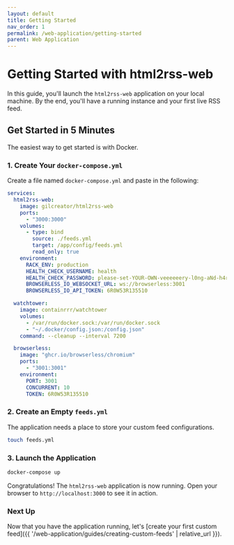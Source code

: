 ```yaml
---
layout: default
title: Getting Started
nav_order: 1
permalink: /web-application/getting-started
parent: Web Application
---
```


# Getting Started with html2rss-web

In this guide, you'll launch the `html2rss-web` application on your local machine. By the end, you'll have a running instance and your first live RSS feed.

## Get Started in 5 Minutes

The easiest way to get started is with Docker.

### 1. Create Your `docker-compose.yml`

Create a file named `docker-compose.yml` and paste in the following:

```yaml
services:
  html2rss-web:
    image: gilcreator/html2rss-web
    ports:
      - "3000:3000"
    volumes:
      - type: bind
        source: ./feeds.yml
        target: /app/config/feeds.yml
        read_only: true
    environment:
      RACK_ENV: production
      HEALTH_CHECK_USERNAME: health
      HEALTH_CHECK_PASSWORD: please-set-YOUR-OWN-veeeeeery-l0ng-aNd-h4rd-to-gue55-Passw0rd!
      BROWSERLESS_IO_WEBSOCKET_URL: ws://browserless:3001
      BROWSERLESS_IO_API_TOKEN: 6R0W53R135510

  watchtower:
    image: containrrr/watchtower
    volumes:
      - /var/run/docker.sock:/var/run/docker.sock
      - "~/.docker/config.json:/config.json"
    command: --cleanup --interval 7200

  browserless:
    image: "ghcr.io/browserless/chromium"
    ports:
      - "3001:3001"
    environment:
      PORT: 3001
      CONCURRENT: 10
      TOKEN: 6R0W53R135510
```

### 2. Create an Empty `feeds.yml`

The application needs a place to store your custom feed configurations.

```bash
touch feeds.yml
```

### 3. Launch the Application

```bash
docker-compose up
```

Congratulations! The `html2rss-web` application is now running. Open your browser to `http://localhost:3000` to see it in action.

### Next Up

Now that you have the application running, let's [create your first custom feed]({{ '/web-application/guides/creating-custom-feeds' | relative_url }}).
